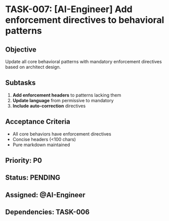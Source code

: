 # TASK-007: [AI-Engineer] Add enforcement directives to behavioral patterns

## Objective
Update all core behavioral patterns with mandatory enforcement directives based on architect design.

## Subtasks
1. **Add enforcement headers** to patterns lacking them
2. **Update language** from permissive to mandatory
3. **Include auto-correction** directives

## Acceptance Criteria
- All core behaviors have enforcement directives
- Concise headers (<100 chars)
- Pure markdown maintained

## Priority: P0
## Status: PENDING
## Assigned: @AI-Engineer
## Dependencies: TASK-006
